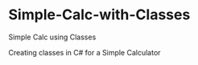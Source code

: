 # Simple-Calc-with-Classes
Simple Calc using Classes

Creating classes in C# for a Simple Calculator 
